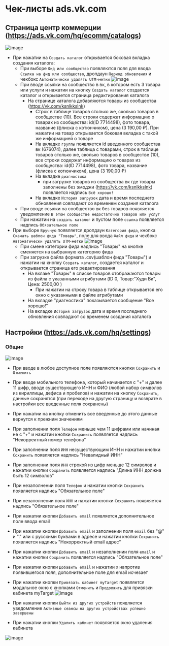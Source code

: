 # Чек-листы ads.vk.com

## Страница центр коммерции (https://ads.vk.com/hq/ecomm/catalogs)

![image](https://github.com/wergit13/homework-3-spring-2024/assets/102697969/9c8c6db2-8551-460e-9ab5-7997c61a34f1)

  - При нажатии на `Создать каталог` открывается боковая вкладка создания каталога:
    - При выборе `Фид или сообщество` появляются поля для ввода `Ссылка на фид или сообщество`, дропдаун `Период обновления` и чекбокс `Автоматически удалять UTM-метки`
      ![image](https://github.com/wergit13/homework-3-spring-2024/assets/102697969/ae1e073a-7c24-4b6b-bdf9-ef0389990b58)
    - При вводе ссылки на сообщество в вк, в котором есть 3 товара или услуги и нажатии на кнопку `Создать каталог` создается каталог и открывается страница редактирования каталога
      - На странице каталога добавляются товары из сообщества (https://vk.com/ksnlkkslnk)
        - Строк в таблице товаров столько же, сколько товаров в сообществе (10). Все строки содержат информацию о товарах из сообщества: id(ID 7714498), фото товара, название (флиска с котюнчиком), цена (3 190,00 ₽). При нажатии на товар открывается боковая вкладка с такой же информацией о товаре
        - На вкладке `группы` появляется id введенного сообщества вк (676074), далее таблица с товарами, строк в таблице товаров столько же, сколько товаров в сообществе (10), все строки содержат информацию о товарах из сообщества: id(ID 7714498), фото товара, название (флиска с котюнчиком), цена (3 190,00 ₽)
        - На вкладке `диагностика`
          - при загрузке товаров из сообщества вк где товары заполнены без эмоджи (https://vk.com/ksnlkkslnk) появляется надпись `Всё хорошо!`
        - На вкладке `История загрузок` дата и время последнего обновления совпадают со временем создания каталога
    - При вводе ссылки на сообщество вк без товаров появляется уведомление `В этом сообществе недостаточно товаров или услуг`
    - При нажатии на `создать каталог` и пустом поле `ссылка` появляется надпись `Обязательное поле`
  - При выборе `Вручную` появляется дропдаун `Категория фида`, кнопка `Скачать шаблон фида "Товары"`, поле для ввода `Файл фида` и чекбокс `Автоматически удалять UTM-метки`
    ![image](https://github.com/wergit13/homework-3-spring-2024/assets/102697969/af19163f-93b2-44f7-a082-c764a960aafc)
    - При смене категории фида надпись "Товары" на кнопке сменяется на выбранную категорию фида
    - При загрузке файла формата .csv(шаблон фида "Товары") и нажатии на кнопку `Создать каталог`, создается каталог и открывается страница его редактирования
        - На вклаке "Товары" в списке товаров отображаются товары из файла с указанными атрибутами (ID 0, Товар:"Худи Вк", Цена: 2500,00 )
          - При нажатии на строку товара в таблице открывается его окно с указанными в файле атрибутами
        - На вкладке "диагностика" показывается сообщение "Все хорошо!" 
        - На вкладке `История загрузок` дата и время последнего обновления совпадают со временем создания каталога



## Настройки (https://ads.vk.com/hq/settings)

### Общие

![image](https://github.com/wergit13/homework-3-spring-2024/assets/102697969/bf094c43-040b-4467-b595-618cfa876ad7)

- При вводе в любое доступное поле появляются кнопки `Сохранить` и `Отменить`
- При вводе мобильного телефона, который начинается с "+" и далее 11 цифр, вводе существующего ИНН и ФИО (любой набор символов из кириллицы, дефиса и пробелов) и нажатии на кнопку `Сохранить`, данные сохранятся (при переходе на другую страницу и возврате в настройки все введенные поля сохранены)
- При нажатии на кнопку отменить все введенные до этого данные вернутся к прежним значениям
- При заполнении поля `Телефон` меньше чем 11 цифрами или начиная не с "+" и нажатии кнопки `Сохранить` появляется надпись "Некорректный номер телефона"
- При заполнении поля `ИНН` несуществующим ИНН  и нажатии кнопки `Сохранить` появляется надпись "Невалидный ИНН"
- При заполнении поля `ИНН` строкой из цифр меньше 12 символов и нажатии кнопки `Сохранить` появляется надпись "Длина ИНН должна быть 12 символов"
- При незаполнении поля `Телефон` и нажатии кнопки `Сохранить` появляется надпись "Обязательное поле"
- При незаполнении поля `ИНН` и нажатии кнопки `Сохранить` появляется надпись "Обязательное поле"
- При нажатии кнопки `Добавить email` появляется дополнительное поле ввода email
- При нажатии кнопки `Добавить email` и заполнении поля `email` без "@" и "." или с русскими буквами в адресе и нажатии кнопки `Сохранить` появляется надпись "Некорректный email адрес"
- При нажатии кнопки `Добавить email` и незаполнении поля `email` и нажатии кнопки `Сохранить` появляется надпись "Обязательное поле"
- При нажатии кнопки `Добавить email` и нажатии `Х` напротив появившегося поля, дополнительное поле для email исчезает
- При нажатии кнопки `Привязать кабинет myTarget` появляется модальное окно с кнопками `Отменить` и `Продолжить` для привязки кабинета myTarget
  ![image](https://github.com/wergit13/homework-3-spring-2024/assets/102697969/6ca22e02-3f7f-4ad5-ac4c-0a99ff804e84)


- При нажатии кнопки `Выйти из других устройств` появляется уведомление `Активные сеансы на других устройствах успешно завершены`
- При нажатии кнопки `Удалить кабинет` появляется окно удаления кабинета

 ![image](https://github.com/wergit13/homework-3-spring-2024/assets/102697969/21344918-7d75-4aa9-9ce4-57e29e3f1f42)

  

